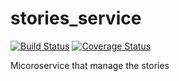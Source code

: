 # stories_service

[![Build Status](https://travis-ci.org/SWE-AGGERS/stories_service.svg?branch=master)](https://travis-ci.org/SWE-AGGERS/stories_service)
[![Coverage Status](https://coveralls.io/repos/github/SWE-AGGERS/stories_service/badge.svg?branch=master)](https://coveralls.io/github/SWE-AGGERS/stories_service?branch=master)

Micoroservice that manage the stories
